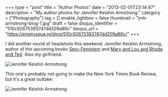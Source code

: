 +++
type = "post"
title = "Author Photos"
date = "2013-02-01T23:14:47"
description = "My author photos for Jennifer Keishin Armstrong."
category = ["Photography"]
tag = []
enable_lightbox = false
thumbnail = "jmk-armstrong-blog-1.jpg"
draft = false
disqus_identifier = "510c92675393747dd209a86c"
disqus_url = "https://emptysqua.re/blog/510c92675393747dd209a86c/"
+++

<p>I did another round of headshots this weekend: Jennifer Keishin Armstrong, author of the upcoming books <a href="http://sexyfeminist.com/about-sexy-feminism/">Sexy Feminism</a> and <a href="http://jenniferkarmstrong.com/about-mary-and-lou-and-rhoda-and-ted/">Mary and Lou and Rhoda and Ted</a>. Also my girlfriend.</p>
<p><img style="display:block; margin-left:auto; margin-right:auto;" src="jmk-armstrong-blog-2.jpg" alt="Jennifer Keishin Armstrong" title="jmk-armstrong-blog-2.jpg" border="0"   /></p>
<p>This one's probably not going to make the New York Times Book Review, but it's a great outtake:</p>
<p><img style="display:block; margin-left:auto; margin-right:auto;" src="jmk-armstrong-blog-1.jpg" alt="Jennifer Keishin Armstrong" title="jmk-armstrong-blog-1.jpg" border="0"   /></p>
